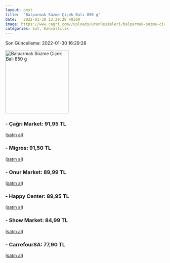 ```yaml
---
layout: post
title:  "Balparmak Süzme Çiçek Balı 850 g"
date:   2022-01-30 13:29:28 +0300
image: https://www.cagri.com//Uploads/UrunResimleri/balparmak-suzme-cicek-bali-850-gr-b86e.jpg
categories: Süt, Kahvaltılık
---
```


Son Güncelleme: 2022-01-30 16:29:28

<img src="https://www.cagri.com//Uploads/UrunResimleri/balparmak-suzme-cicek-bali-850-gr-b86e.jpg" width="200" alt="Balparmak Süzme Çiçek Balı 850 g" />


### - Çağrı Market: 91,95 TL
 (<a target="_blank" href="https://www.cagri.com/balparmak-suzme-cicek-bali-850-gr">satın al</a>)
### - Migros: 91,50 TL
 (<a target="_blank" href="https://www.migros.com.tr/balparmak-cicek-bali-850-g-p-6be1c6">satın al</a>)
### - Onur Market: 89,99 TL
 (<a target="_blank" href="https://www.onurmarket.com/product/balparmak-cicek-bali-850gr/527b2cea-0b4f-4318-af85-750a357899d6">satın al</a>)
### - Happy Center: 89,95 TL
 (<a target="_blank" href="https://www.happycenter.com.tr/Product/?product_id=15264">satın al</a>)
### - Show Market: 84,99 TL
 (<a target="_blank" href="https://www.showsanal.com/product/balparmak-bal-cicek-suzme-850-gr/d9c32956-4a2f-4a2c-b6dd-a5c1fe0e9634">satın al</a>)
### - CarrefourSA: 77,90 TL
 (<a target="_blank" href="https://www.carrefoursa.com/balparmak-suzme-cicek-bali-850-g-p-30032429">satın al</a>)
